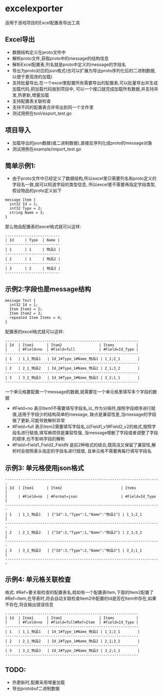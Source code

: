 # excelexporter
适用于游戏项目的Excel配置表导出工具

## Excel导出
- 数据结构定义在proto文件中
- 解析proto文件,获取proto中的message的结构信息
- 解析Excel配置表,列名就是proto中定义的message的字段名
- 导出为proto对应的json格式(也可以扩展为导出proto序列化后的二进制数据,以便于更高效的加载)
- 支持批量导出,在一个excel里配置所有需要导出的配置表,可以批量导出并生成加载代码,把加载代码放到项目中,
可以一个接口就完成加载所有数据,并支持并发,热更新,增量加载
- 支持配置表关联检查
- 支持不同的配置表合并导出到同一个文件里
- 测试用例在tool/export_test.go

## 项目导入
- 加载导出的json数据(或二进制数据),直接反序列化成proto的message对象
- 测试用例在example/import_test.go

## 简单示例1:
- 由于proto文件中已经定义了数据结构,所以excel里只需要列名和proto定义的字段名一致,就可以知道字段的类型信息,
所以excel里不需要再指定字段类型,假设物品的proto定义如下
```protobuf3
message Item {
  int32 Id = 1;
  int32 Type = 2;
  string Name = 3;
}
```
那么物品配置表的excel格式就可以这样:
```
-------------------------
| Id     | Type  | Name |
-------------------------
| 1      | 1     | 物品1 |
-------------------------
| 2      | 1     | 物品2 |
-------------------------
| 3      | 2     | 物品3 |
-------------------------
```

## 示例2:字段也是message结构
```protobuf3
message Test {
  int32 Id = 1;
  Item Item1 = 2;
  Item Item2 = 3;
  repeated Item Items = 4;
}
```
配置表的excel格式就可以这样:
```
-------------------------------------------------------------
| Id  | Item1      | Item2                 | Items          |
|     | #Field=no  | #Field=full           | #Field=Id_Type |
-------------------------------------------------------------
| 1   | 1_1_物品1   | Id_1#Type_1#Name_物品1 | 1_1;2_1        |
-------------------------------------------------------------
| 2   | 2_1_物品2   | Id_2#Type_1#Name_物品2 | 2_1;3_2        |
-------------------------------------------------------------
| 3   | 3_2_物品3   | Id_3#Type_2#Name_物品3 | 3_2;1_1        |
-------------------------------------------------------------
```
一个单元格要配置一个message的数据,就需要在一个单元格里填写多个字段的数据
- #Field=no   表示Item1不需要填写字段名,以_作为分隔符,按照字段顺序进行赋值,适用于字段少的结构简单的message,
缺点是兼容性差,当message的字段做了更新,可能导致解析异常
- #Field=full 表示Item2需要填写字段名,以Field1_v1#Field2_v2的格式,按照字段名进行赋值,填写麻烦但是兼容性强,
当message增删了字段或者调整了字段的顺序,也不影响字段的解析
- #Field=Field1_Field2_FieldN 是前2种格式的结合,既简洁又保留了兼容性,解析时会按照表头指定的字段名进行赋值,
且单元格不需要再每行填写字段名

## 示例3: 单元格使用json格式
```
-----------------------------------------------------------------------
| Id  | Item1      | Item2                           | Items          |
|     | #Field=no  | #Format=json                    | #Field=Id_Type |
-----------------------------------------------------------------------
| 1   | 1_1_物品1   | {"Id":1,"Type":1,"Name":"物品1"} | 1_1;2_1        |
-----------------------------------------------------------------------
| 2   | 2_1_物品2   | {"Id":2,"Type":1,"Name":"物品2"} | 2_1;3_2        |
-----------------------------------------------------------------------
| 3   | 3_2_物品3   | {"Id":3,"Type":2,"Name":"物品3"} | 3_2;1_1        |
-----------------------------------------------------------------------
```

## 示例4: 单元格关联检查
格式: #Ref=要关联检查的配置表名,假如有一个配置表Item,下面的Item2配置了#Ref=Item,在导表时,将会自动关联检查Item2中配置的Id是否在Item中存在,如果不存在,将会输出错误信息
```
-------------------------------------------------------------
| Id  | Item1      | Item2                 | Items          |
|     | #Field=no  | #Field=full#Ref=Item  | #Field=Id_Type |
-------------------------------------------------------------
| 1   | 1_1_物品1   | Id_1#Type_1#Name_物品1 | 1_1;2_1        |
-------------------------------------------------------------
| 2   | 2_1_物品2   | Id_2#Type_1#Name_物品2 | 2_1;3_2        |
-------------------------------------------------------------
| 3   | 3_2_物品3   | Id_3#Type_2#Name_物品3 | 3_2;1_1        |
-------------------------------------------------------------
```

## TODO:
- 热更新时,配置采用增量加载
- 导出protobuf二进制数据
